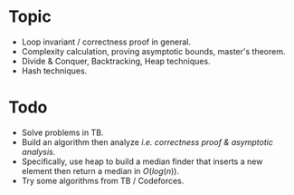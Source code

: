 # Topic
 * Loop invariant / correctness proof in general.
 * Complexity calculation, proving asymptotic bounds, master's theorem.
 * Divide & Conquer, Backtracking, Heap techniques.
 * Hash techniques.

# Todo
 * Solve problems in TB.
 * Build an algorithm then analyze *i.e. correctness proof & asymptotic analysis.*
 * Specifically, use heap to build a median finder that inserts a new element then return a median in $O(log(n))$.
 * Try some algorithms from TB / Codeforces.
